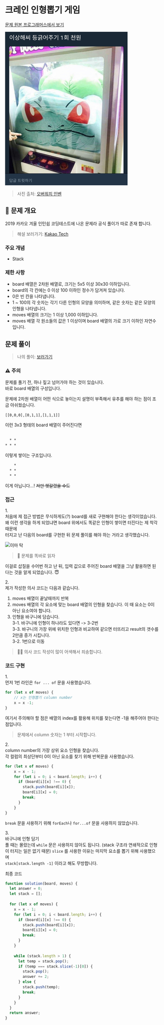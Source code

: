 # 크레인 인형뽑기 게임

[문제 원본 프로그래머스에서 보기](https://programmers.co.kr/learn/courses/30/lessons/64061)

<img alt="이상해씨" src="../../../images/programmers/level_1/인형뽑기.jpg" width="400px" height="500px"/>

> 사진 출처: [오버워치 인벤](http://www.inven.co.kr/board/overwatch/4538/3289258)

## 🚀 문제 개요

2019 카카오 겨울 인턴쉽 코딩테스트에 나온 문제라 공식 풀이가 따로 존재 합니다.

> 해설 보러가기: [Kakao Tech](https://tech.kakao.com/2020/04/01/2019-internship-test/)

### 주요 개념

- Stack

### 제한 사항

- board 배열은 2차원 배열로, 크기는 5x5 이상 30x30 이하입니다.
- board의 각 칸에는 0 이상 100 이하인 정수가 담겨져 있습니다.
- 0은 빈 칸을 나타냅니다.
- 1 ~ 100의 각 숫자는 각기 다른 인형의 모양을 의미하며, 같은 숫자는 같은 모양의 인형을 나타냅니다.
- moves 배열의 크기는 1 이상 1,000 이하입니다.
- moves 배열 각 원소들의 값은 1 이상이며 board 배열의 가로 크기 이하인 자연수 입니다.

## 문제 풀이

> 나의 풀이: [보러가기](https://github.com/Minsoo-web/js_algorithm/blob/master/programmers/level_1/%ED%81%AC%EB%A0%88%EC%9D%B8_%EC%9D%B8%ED%98%95%EB%BD%91%EA%B8%B0_%EA%B2%8C%EC%9E%84/my_solution.js)

### ⚠️ 주의

문제를 풀기 전, 하나 짚고 넘어가야 하는 것이 있습니다.  
바로 board 배열의 구성입니다.

문제에 2차원 배열이 어떤 식으로 놓이는지 설명이 부족해서 유추를 해야 하는 점이 조금 아쉬웠습니다.

`[[0,0,0],[0,1,1],[1,1,1]]`

이런 3x3 형태의 board 배열이 주어진다면

```txt

  * *
* * *
```

이렇게 쌓이는 구조입니다.

```txt
    *
  * *
  * *
```

이게 아닙니다...! ~~저만 헷갈렸을 수도~~

### 접근

1\.  
처음에 제 접근 방법은 무식하게도(?) board를 새로 구현해야 한다는 생각이었습니다.  
왜 이런 생각을 하게 되었냐면 board 위에서도 똑같은 인형이 쌓이면 터진다는 제 착각 때문에  
터지고 난 다음의 board를 구현한 뒤 문제 풀이를 해야 하는 거라고 생각했습니다.

![이마 탁](https://media.vlpt.us/images/gomjellie/post/ed949d50-2b32-4599-8f7f-d2dcfd44f50c/omg.gif)

> 🤦 문제를 똑바로 읽자

이걸로 삽질을 수어번 하고 난 뒤, 입력 값으로 주어진 board 배열을 그냥 활용하면 된다는 것을 알게 되었습니다. 😇

2\.  
제가 작성한 의사 코드는 다음과 같습니다.

1. moves 배열이 끝날때까지 반복
2. moves 배열의 각 요소에 맞는 board 배열의 인형을 찾습니다. 이 때 요소는 0이 아닌 요소여야 합니다.
3. 인형을 바구니에 담습니다.  
   3-1. 바구니에 인형이 하나라도 있다면 -> 3-2번  
   3-3. 바구니의 가장 위에 위치한 인형과 비교하여 같으면 터뜨리고 result의 갯수를 2만큼 증가 시킵니다.  
   3-2. 1번으로 이동

> 🙇‍♂️ 의사 코드 작성이 많이 어색해서 죄송합니다.

### 코드 구현

1\.  
먼저 1번 라인은 `for ... of` 문을 사용했습니다.

```JavaScript
for (let x of moves) {
    // x는 인형뽑기 column number
    x = x -1;
}
```

여기서 주의해야 할 점은 배열의 index를 활용해 위치를 찾는다면 -1을 해주어야 한다는 점입니다.

> 문제에서 column 숫자는 1 부터 시작합니다.

2\.  
column number의 가장 상위 요소 인형을 찾습니다.  
각 컬럼의 최상단부터 0이 아닌 요소를 찾기 위해 반복문을 사용했습니다.

```JavaScript
for (let x of moves) {
    x = x - 1;
    for (let i = 0; i < board.length; i++) {
      if (board[i][x] !== 0) {
        stack.push(board[i][x]);
        board[i][x] = 0;
        break;
      }
    }
}
```

`break` 문을 사용하기 위해 `forEach`나 `for...of` 문을 사용하지 않았습니다.

3\.  
바구니에 인형 담기  
풀 때는 몰랐는데 `while` 문은 사용하지 않아도 됩니다. (stack 구조라 연쇄적으로 인형이 터지는 일은 없기 때문)
`slice` 를 사용한 이유는 마지막 요소를 뽑기 위해 사용했으며  
`stack[stack.length -1]` 이라고 해도 무방합니다.

최종 코드

```JavaScript
function solution(board, moves) {
  let answer = 0;
  let stack = [];

  for (let x of moves) {
    x = x - 1;
    for (let i = 0; i < board.length; i++) {
      if (board[i][x] !== 0) {
        stack.push(board[i][x]);
        board[i][x] = 0;
        break;
      }
    }

    while (stack.length > 1) {
      let temp = stack.pop();
      if (temp === stack.slice(-1)[0]) {
        stack.pop();
        answer += 2;
      } else {
        stack.push(temp);
        break;
      }
    }
  }
  return answer;
}

```
